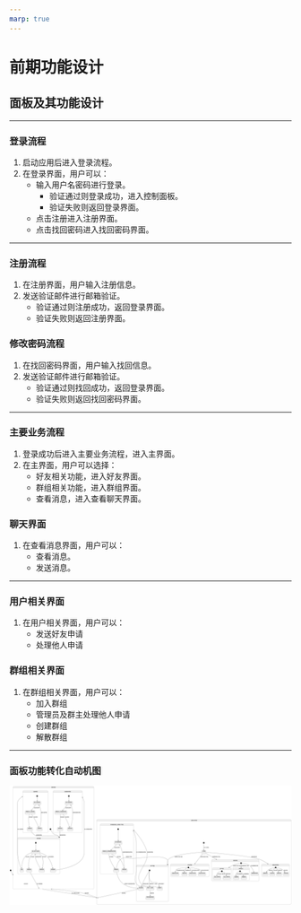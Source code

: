 ```yaml
---
marp: true
---
```


# 前期功能设计

## 面板及其功能设计

---

### 登录流程

1. 启动应用后进入登录流程。
2. 在登录界面，用户可以：
   - 输入用户名密码进行登录。
     - 验证通过则登录成功，进入控制面板。
     - 验证失败则返回登录界面。
   - 点击注册进入注册界面。
   - 点击找回密码进入找回密码界面。

---

### 注册流程

1. 在注册界面，用户输入注册信息。
2. 发送验证邮件进行邮箱验证。
   - 验证通过则注册成功，返回登录界面。
   - 验证失败则返回注册界面。

### 修改密码流程

1. 在找回密码界面，用户输入找回信息。
2. 发送验证邮件进行邮箱验证。
   - 验证通过则找回成功，返回登录界面。
   - 验证失败则返回找回密码界面。

---

### 主要业务流程

1. 登录成功后进入主要业务流程，进入主界面。
2. 在主界面，用户可以选择：
   - 好友相关功能，进入好友界面。
   - 群组相关功能，进入群组界面。
   - 查看消息，进入查看聊天界面。

### 聊天界面

1. 在查看消息界面，用户可以：
   - 查看消息。
   - 发送消息。

---

### 用户相关界面

1. 在用户相关界面，用户可以：
   - 发送好友申请
   - 处理他人申请

### 群组相关界面

1. 在群组相关界面，用户可以：
   - 加入群组
   - 管理员及群主处理他人申请
   - 创建群组
   - 解散群组

---

### 面板功能转化自动机图

![1734763985653](../image/前期设计/1734763985653.png)
